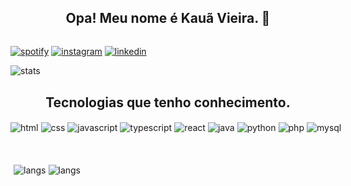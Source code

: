 <h2 align='center'>Opa! Meu nome é Kauã Vieira. 👋 </h2>

<div align='center' style='display: flex; gap: 4px; width: 100vw;'>

  <a href='https://open.spotify.com/user/6on9zf5m2qhie0b81ct1otz90?si=12b95a9c011c4c52'><img alt='spotify' src='https://img.shields.io/badge/Spotify-1ED760?&style=for-the-badge&logo=spotify&logoColor=white' /></a>
  <a href='https://www.instagram.com/kauavieiira_/'><img alt='instagram' src='https://img.shields.io/badge/Instagram-E4405F?style=for-the-badge&logo=instagram&logoColor=white' /></a>
  <a href='https://www.linkedin.com/in/kauã-vieira-7a546a293/'><img alt='linkedin' src='https://img.shields.io/badge/LinkedIn-0077B5?style=for-the-badge&logo=linkedin&logoColor=white' /></a>
  
</div>
<div align='center' style='display: flex; width: 100vw;'>
  <img border='none' alt='stats' src='https://github-readme-stats.vercel.app/api?username=devvieiira&show_icons=true&theme=transparent&hide_border=true'/>
</div>

<h2 style='padding: 1' align='center'>Tecnologias que tenho conhecimento. </h2>
<div align='center' style='display: flex; gap: 4px; width: 100vw;'>

  <img align='center' alt='html' src='https://img.shields.io/badge/HTML5-E34F26?style=for-the-badge&logo=html5&logoColor=white' />
  <img align='center' alt='css' src='https://img.shields.io/badge/CSS3-1572B6?style=for-the-badge&logo=css3&logoColor=white' />
  <img align='center' alt='javascript' src='https://img.shields.io/badge/JavaScript-323330?style=for-the-badge&logo=javascript&logoColor=F7DF1E' />
  <img align='center' alt='typescript' src='https://img.shields.io/badge/TypeScript-007ACC?style=for-the-badge&logo=typescript&logoColor=white' />
  <img align='center' alt='react' src='https://img.shields.io/badge/React-20232A?style=for-the-badge&logo=react&logoColor=61DAFB' />
  <img align='center' alt='java' src='https://img.shields.io/badge/Java-ED8B00?style=for-the-badge&logo=openjdk&logoColor=white' />
  <img align='center' alt='python' src='https://img.shields.io/badge/Python-14354C?style=for-the-badge&logo=python&logoColor=white' />
  <img align='center' alt='php' src='https://img.shields.io/badge/PHP-777BB4?style=for-the-badge&logo=php&logoColor=white' />
  <img align='center' alt='mysql' src='https://img.shields.io/badge/MySQL-00000F?style=for-the-badge&logo=mysql&logoColor=white' />
  <br/>
</div>

##

<br/>

<div align='center' style='display: flex; gap: 4px; width: 100vw; padding: 5px;'>
  <img alt='langs' src='https://github-readme-stats.vercel.app/api/top-langs/?username=devvieiira&layout=donut&theme=transparent&hide_border=true'/>
  <img alt='langs' src='https://streak-stats.demolab.com/?user=devvieiira&theme=transparent&hide_border=true'/>
</div>
